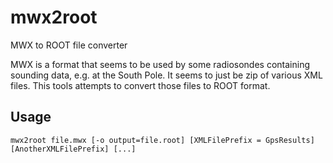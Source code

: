 # mwx2root
MWX to ROOT file converter

MWX is a format that seems to be used by some radiosondes containing sounding data, e.g. at the South Pole. It seems to just be zip of various XML files. This tools attempts to convert those files to ROOT format. 

## Usage
` mwx2root file.mwx [-o output=file.root] [XMLFilePrefix = GpsResults] [AnotherXMLFilePrefix] [...] `


